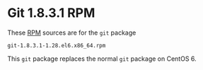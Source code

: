 # Git 1.8.3.1 RPM

These [RPM][rpm] sources are for the `git` package

    git-1.8.3.1-1.28.el6.x86_64.rpm

This `git` package replaces the normal `git` package on CentOS 6.

[rpm]: http://www.rpm.org/
